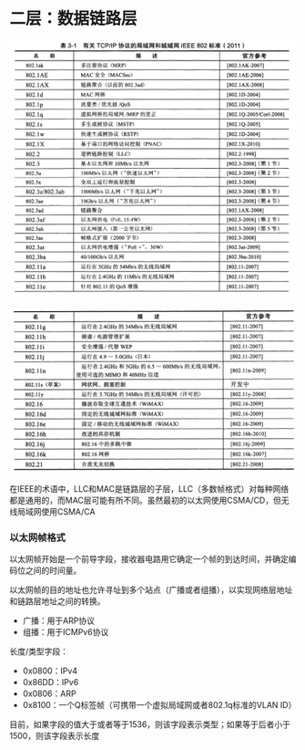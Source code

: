 # 二层：数据链路层

![](/static/images/2303/p002.png)

![](/static/images/2303/p003.png)

在IEEE的术语中，LLC和MAC是链路层的子层，LLC（多数帧格式）对每种网络都是通用的，而MAC层可能有所不同。虽然最初的以太网使用CSMA/CD，但无线局域网使用CSMA/CA

### 以太网帧格式

以太网帧开始是一个前导字段，接收器电路用它确定一个帧的到达时间，并确定编码位之间的时间量。

以太网帧的目的地址也允许寻址到多个站点（广播或者组播），以实现网络层地址和链路层地址之间的转换。

- 广播：用于ARP协议
- 组播：用于ICMPv6协议

长度/类型字段：

- 0x0800：IPv4
- 0x86DD：IPv6
- 0x0806：ARP
- 0x8100：一个Q标签帧（可携带一个虚拟局域网或者802.1q标准的VLAN ID）

目前，如果字段的值大于或者等于1536，则该字段表示类型；如果等于后者小于1500，则该字段表示长度